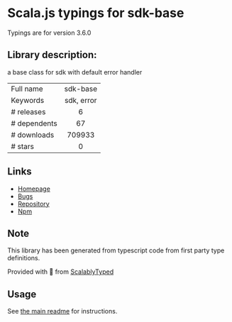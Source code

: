 
# Scala.js typings for sdk-base

Typings are for version 3.6.0

## Library description:
a base class for sdk with default error handler

|                    |                 |
| ------------------ | :-------------: |
| Full name          | sdk-base |
| Keywords           | sdk, error |
| # releases         | 6 |
| # dependents       | 67 |
| # downloads        | 709933 |
| # stars            | 0 |

## Links
- [Homepage](https://github.com/node-modules/sdk-base#readme)
- [Bugs](https://github.com/node-modules/sdk-base/issues)
- [Repository](https://github.com/node-modules/sdk-base)
- [Npm](https://www.npmjs.com/package/sdk-base)
    


## Note
This library has been generated from typescript code from first party type definitions.

Provided with :purple_heart: from [ScalablyTyped](https://github.com/oyvindberg/ScalablyTyped)

## Usage
See [the main readme](../../readme.md) for instructions.


